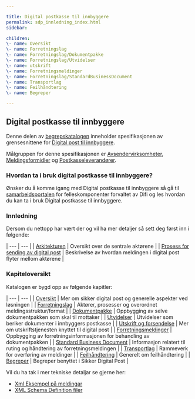 ```yaml
---

title: Digital postkasse til innbyggere 
permalink: sdp_innledning_index.html
sidebar:

children:  
\- name: Oversikt  
\- name: Forretningslag  
\- name: Forretningslag/Dokumentpakke  
\- name: Forretningslag/Utvidelser  
\- name: utskrift  
\- name: Forretningsmeldinger  
\- name: Forretningslag/StandardBusinessDocument  
\- name: Transportlag  
\- name: Feilhåndtering  
\- name: Begreper

---
```


## Digital postkasse til innbyggere

Denne delen av [begrepskatalogen](../) inneholder spesifikasjonen av
grensesnittene for [Digital post til
innbyggere](https://samarbeid.difi.no/digital-postkasse-til-innbyggere).

Målgruppen for denne spesifikasjonen er
[Avsendervirksomheter](forretningslag/Aktorer.md),
[Meldingsformidler](forretningslag/Aktorer.md) og
[Postkasseleverandører](forretningslag/Aktorer.md).

### Hvordan ta i bruk digital postkasse til innbyggere?

Ønsker du å komme igang med Digital postkasse til innbyggere så gå til
[samarbeidsportalen](https://samarbeid.difi.no/) for felleskomponenter
forvaltet av Difi og les hvordan du kan ta i bruk Digital postkasse til
innbyggere.

### Innledning

Dersom du nettopp har vært der og vil ha mer detaljer så sett deg først
inn i følgende:

| --- | --- |
| [Arkitekturen](innledning/arkitektur.md) | Oversikt over de sentrale aktørene |
| [Prosess for sending av digital post](forretningslag/forretningsprosess.md) | Beskrivelse av hvordan meldingen i digital post flyter mellom aktørene |

### Kapiteloversikt

Katalogen er bygd opp av følgende kapitler:

| --- | --- |
| [Oversikt](innledning/index.md) | Mer om sikker digital post og generelle aspekter ved løsningen |
| [Forretningslag](forretningslag/index.md) | Aktører, prosesser og overordnet meldingsstruktur/format |
| [Dokumentpakke](forretningslag/Dokumentpakke/index.md) | Oppbygging av selve dokumentpakken som skal til mottaker |
| [Utvidelser](forretningslag/Utvidelser/index.md) | Utvidelser som beriker dokumenter i innbyggers postkasse |
| [Utskrift og forsendelse](utskrift/index.md) | Mer om utskriftstjenesten knyttet til digital post |
| [Forretningsmeldinger](meldinger/index.md) | Oppbygging av forretningsinformasjonen for behandling av dokumentpakken |
| [Standard Business Document](forretningslag/StandardBusinessDocument/index.md) | Informasjon relatert til ruting og håndtering av forretningsmeldingen |
| [Transportlag](transportlag/index.md) | Rammeverk for overføring av meldinger |
| [Feilhåndtering](feilhandtering/index.md) | Generelt om feilhåndtering |
| [Begreper](begrep/index.md) | Begreper benyttet i Sikker Digital Post |

Vil du ha tak i mer tekniske detaljar se gjerne her:

  - [Xml Eksempel på meldingar](eksempler/index.md)
  - [XML Schema Definition filer](xsd/index.md)
